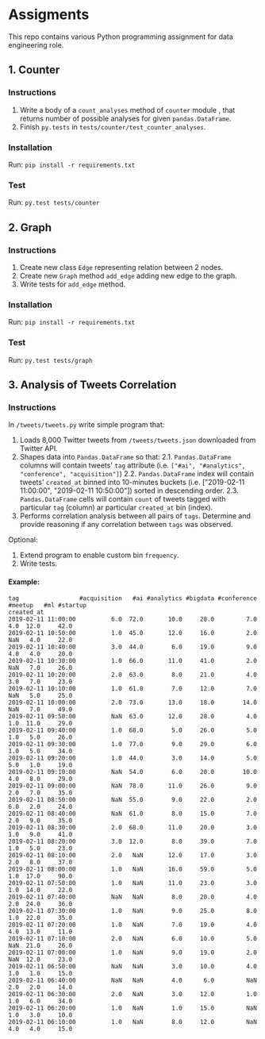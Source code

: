 # Assigments

This repo contains various Python programming assignment for data engineering role.

## 1. Counter

### Instructions

1. Write a body of a `count_analyses` method of `counter` module , that returns number of possible analyses for given `pandas.DataFrame`. 
2. Finish `py.tests` in `tests/counter/test_counter_analyses`.

### Installation

Run: `pip install -r requirements.txt`

### Test

Run: `py.test tests/counter`


## 2. Graph

### Instructions

1. Create new class `Edge` representing relation between 2 nodes.
2. Create new `Graph` method `add_edge` adding new edge to the graph.
3. Write tests for `add_edge` method.

### Installation

Run: `pip install -r requirements.txt`

### Test

Run: `py.test tests/graph`


## 3. Analysis of Tweets Correlation

### Instructions

In `/tweets/tweets.py` write simple program that:

1. Loads 8,000 Twitter tweets from `/tweets/tweets.json` downloaded from Twitter API.
2. Shapes data into `Pandas.DataFrame` so that:
2.1. `Pandas.DataFrame` columns will contain  tweets' `tag` attribute (i.e. `["#ai", "#analytics", "conference", "acquisition"]`)
2.2. `Pandas.DataFrame` index will contain tweets' `created_at` binned into 10-minutes buckets (i.e. ["2019-02-11 11:00:00", "2019-02-11 10:50:00"]) sorted in descending order.
2.3. `Pandas.DataFrame` cells will contain `count` of tweets tagged with particular `tag` (column) ar particular `created_at` bin (index).
3. Performs correlation analysis between all pairs of `tags`. Determine and provide reasoning if any correlation between `tags` was observed.

Optional:

1. Extend program to enable custom bin `frequency`. 
2. Write tests.

#### Example:

```
tag                 #acquisition   #ai #analytics #bigdata #conference #meetup   #ml #startup
created_at
2019-02-11 11:00:00          6.0  72.0       10.0     28.0         7.0     4.0  12.0     42.0
2019-02-11 10:50:00          1.0  45.0       12.0     16.0         2.0     NaN   4.0     22.0
2019-02-11 10:40:00          3.0  44.0        6.0     19.0         9.0     4.0   4.0     20.0
2019-02-11 10:30:00          1.0  66.0       11.0     41.0         2.0     NaN   7.0     26.0
2019-02-11 10:20:00          2.0  63.0        8.0     21.0         4.0     3.0   7.0     23.0
2019-02-11 10:10:00          1.0  61.0        7.0     12.0         7.0     NaN   5.0     25.0
2019-02-11 10:00:00          2.0  73.0       13.0     18.0        14.0     NaN   7.0     49.0
2019-02-11 09:50:00          NaN  63.0       12.0     28.0         4.0     1.0  11.0     29.0
2019-02-11 09:40:00          1.0  68.0        5.0     26.0         5.0     1.0   5.0     26.0
2019-02-11 09:30:00          1.0  77.0        9.0     29.0         6.0     1.0   5.0     34.0
2019-02-11 09:20:00          1.0  44.0        3.0     14.0         5.0     5.0   1.0     19.0
2019-02-11 09:10:00          NaN  54.0        6.0     20.0        10.0     4.0   8.0     29.0
2019-02-11 09:00:00          NaN  78.0       11.0     26.0         9.0     2.0   7.0     35.0
2019-02-11 08:50:00          NaN  55.0        9.0     22.0         2.0     6.0   2.0     24.0
2019-02-11 08:40:00          NaN  61.0        8.0     15.0         7.0     2.0   9.0     35.0
2019-02-11 08:30:00          2.0  68.0       11.0     20.0         3.0     1.0   9.0     41.0
2019-02-11 08:20:00          3.0  12.0        8.0     39.0         7.0     1.0   5.0     23.0
2019-02-11 08:10:00          2.0   NaN       12.0     17.0         3.0     2.0   8.0     37.0
2019-02-11 08:00:00          1.0   NaN       16.0     59.0         5.0     1.0  17.0     90.0
2019-02-11 07:50:00          1.0   NaN       11.0     23.0         3.0     1.0  14.0     22.0
2019-02-11 07:40:00          NaN   NaN        8.0     20.0         4.0     2.0  24.0     36.0
2019-02-11 07:30:00          1.0   NaN        9.0     25.0         8.0     1.0  22.0     35.0
2019-02-11 07:20:00          1.0   NaN        7.0     19.0         4.0     4.0  13.0     11.0
2019-02-11 07:10:00          2.0   NaN        6.0     10.0         5.0     NaN  21.0     26.0
2019-02-11 07:00:00          1.0   NaN        9.0     19.0         2.0     NaN  12.0     23.0
2019-02-11 06:50:00          NaN   NaN        3.0     10.0         4.0     1.0   1.0     15.0
2019-02-11 06:40:00          NaN   NaN        4.0      6.0         NaN     2.0   2.0     14.0
2019-02-11 06:30:00          2.0   NaN        3.0     12.0         1.0     1.0   6.0     34.0
2019-02-11 06:20:00          1.0   NaN        1.0     15.0         NaN     1.0   3.0     10.0
2019-02-11 06:10:00          1.0   NaN        8.0     12.0         NaN     4.0   4.0     15.0
```


